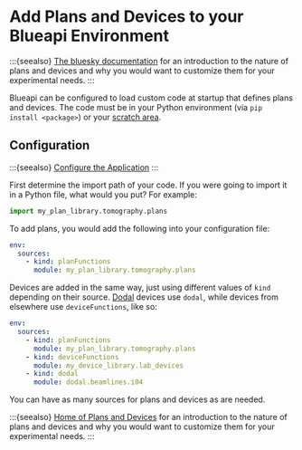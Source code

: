 # Add Plans and Devices to your Blueapi Environment

:::{seealso}
[The bluesky documentation](https://blueskyproject.io/bluesky/main/index.html) for an introduction to the nature of plans and devices and why you would want to customize them for your experimental needs.
:::

Blueapi can be configured to load custom code at startup that defines plans and devices. The code must be in your Python environment (via `pip install <package>`) or your [scratch area](./edit-live.md).


## Configuration

:::{seealso}
[Configure the Application](./configure-app.md)
:::

First determine the import path of your code. If you were going to import it in a Python file, what would you put?
For example:
```python
import my_plan_library.tomography.plans
```

To add plans, you would add the following into your configuration file:
```yaml
env:
  sources:
    - kind: planFunctions
      module: my_plan_library.tomography.plans
```

Devices are added in the same way, just using different values of `kind` depending on their source. [Dodal](https://github.com/DiamondLightSource/dodal) devices use `dodal`, while devices from elsewhere use `deviceFunctions`, like so: 

```yaml
env:
  sources:
    - kind: planFunctions
      module: my_plan_library.tomography.plans
    - kind: deviceFunctions
      module: my_device_library.lab_devices
    - kind: dodal
      module: dodal.beamlines.i04
```

You can have as many sources for plans and devices as are needed.

:::{seealso}
[Home of Plans and Devices](../explanations/extension-code.md) for an introduction to the nature of plans and devices and why you would want to customize them for your experimental needs.
:::

